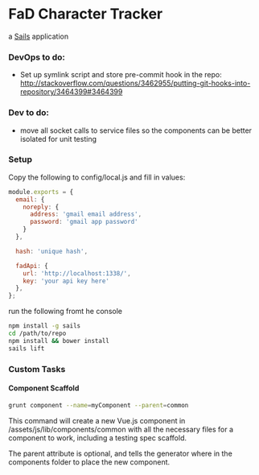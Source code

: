 # FaD Character Tracker

a [Sails](http://sailsjs.org) application

### DevOps to do:

 - Set up symlink script and store pre-commit hook in the repo: http://stackoverflow.com/questions/3462955/putting-git-hooks-into-repository/3464399#3464399

### Dev to do:

 - move all socket calls to service files so the components can be better isolated for unit testing

### Setup

Copy the following to config/local.js and fill in values:


```javascript
module.exports = {
  email: {
    noreply: {
      address: 'gmail email address',
      password: 'gmail app password'
    }
  },

  hash: 'unique hash',

  fadApi: {
    url: 'http://localhost:1338/',
    key: 'your api key here'
  },
};
```

run the following fromt he console


```bash
npm install -g sails
cd /path/to/repo
npm install && bower install
sails lift
```

### Custom Tasks

#### Component Scaffold

```bash
grunt component --name=myComponent --parent=common
```

This command will create a new Vue.js component in /assets/js/lib/components/common with all the necessary files for a component to work, including a testing spec scaffold.

The parent attribute is optional, and tells the generator where in the components folder to place the new component.
